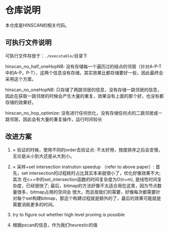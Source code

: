 # 仓库说明

本仓库是HINSCAN的相关代码。

## 可执行文件说明

可执行文件存放于：`./executable/`目录下

hinscan_no_half_oneHopNB: 没有存储每一个遍历过的结点的邻居（针对A-P-T中的A-P，P-T），这两个信息没有存储，其实效果比都存储要好一些，因此最终会采用这个方案。

hinscan_no_oneHopNB: 只存储了两跳邻居的信息，没有存储一跳邻居的信息，因此在获取一跳邻居的时候会产生大量的重复，效果没有上面的那个好，也没有都存储的效果好。

hinscan_no_hop_optimize: 没有进行任何优化，没有存储任何点的二跳邻居或一跳邻居，因此会有大量的重复操作，运行时间较长

## 改进方案

1. × 验证的时候，使用不同的order去验证点: 不太好用，按度排序之后会变慢，无论是从小到大还是从大到小。

2. × 采样+set intersection instrution speedup （refer to above paper）: 首先，set intersection的过程耗时占比其实本来就很小了，优化好像效果不大; 其次
在c++中的set_intersection函数的时间复杂度为O(n+m), 是线性时间复杂度，已经很快了; 最后，bitmap的方法好像不太适合用在这里，因为节点数量很多，bitmap占用的空间会
很大，而且按我们的需要，好像每次都需要针对每个set构建bitmap，那这个构建过程就是额外的了，最后的效果可能就是需要消耗更多的时间。

3. try to figure out whether high level pruning is possible

4. 根据pscan的信息，作为我们heurestic的值
